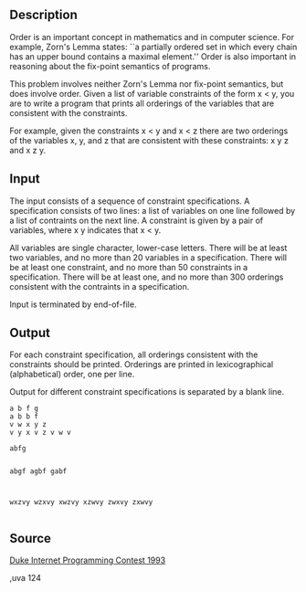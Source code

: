 <h2>Description</h2><p>Order is an important concept in mathematics and in computer science. For example, Zorn's Lemma states: ``a partially ordered set in which every chain has an upper bound contains a maximal element.'' Order is also important in reasoning about the fix-point semantics of programs. 
</p>

This problem involves neither Zorn's Lemma nor fix-point semantics, but does involve order. 
Given a list of variable constraints of the form x &lt; y, you are to write a program that prints all orderings of the variables that are consistent with the constraints. 


For example, given the constraints x &lt; y and x &lt; z there are two orderings of the variables x, y, and z that are consistent with these constraints: x y z and x z y. 
<h2>Input</h2><p>The input consists of a sequence of constraint specifications. A specification consists of two lines: a list of variables on one line followed by a list of contraints on the next line. A constraint is given by a pair of variables, where x y indicates that x &lt; y. 
</p>

All variables are single character, lower-case letters. There will be at least two variables, and no more than 20 variables in a specification. There will be at least one constraint, and no more than 50 constraints in a specification. There will be at least one, and no more than 300 orderings consistent with the contraints in a specification. 


Input is terminated by end-of-file. 
<h2>Output</h2><p>For each constraint specification, all orderings consistent with the constraints should be printed. Orderings are printed in lexicographical (alphabetical) order, one per line. 
</p>

Output for different constraint specifications is separated by a blank line. 
<pre><code class="language-input1">a b f g
a b b f
v w x y z
v y x v z v w v</code></pre><pre><code class="language-output1">abfg
abgf
agbf
gabf

wxzvy
wzxvy
xwzvy
xzwvy
zwxvy
zxwvy
</code></pre><h2>Source</h2><a href="searchproblem?field=source&amp;key=Duke+Internet+Programming+Contest+1993">Duke Internet Programming Contest 1993</a><p>,uva 124</p>